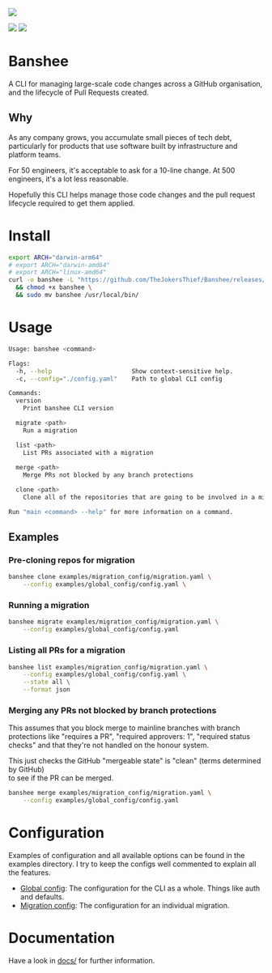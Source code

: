 ![](images/banshee.png)

![](https://badgers.space/github/release/TheJokersThief/Banshee?scale=1.25)
![](https://badgers.space/github/license/TheJokersThief/Banshee?scale=1.25)
# Banshee

A CLI for managing large-scale code changes across a GitHub organisation, and 
the lifecycle of Pull Requests created.

## Why

As any company grows, you accumulate small pieces of tech debt, particularly for
products that use software built by infrastructure and platform teams.

For 50 engineers, it's acceptable to ask for a 10-line change. At 500 engineers,
it's a lot less reasonable. 

Hopefully this CLI helps manage those code changes and the pull request lifecycle
required to get them applied.

# Install

```bash
export ARCH="darwin-arm64"
# export ARCH="darwin-amd64"
# export ARCH="linux-amd64"
curl -o banshee -L "https://github.com/TheJokersThief/Banshee/releases/latest/download/banshee-${ARCH}" \
  && chmod +x banshee \
  && sudo mv banshee /usr/local/bin/
```


# Usage

```bash
Usage: banshee <command>

Flags:
  -h, --help                      Show context-sensitive help.
  -c, --config="./config.yaml"    Path to global CLI config

Commands:
  version
    Print banshee CLI version

  migrate <path>
    Run a migration

  list <path>
    List PRs associated with a migration
  
  merge <path>
    Merge PRs not blocked by any branch protections

  clone <path>
    Clone all of the repositories that are going to be involved in a migration

Run "main <command> --help" for more information on a command.
```

## Examples

### Pre-cloning repos for migration

```bash
banshee clone examples/migration_config/migration.yaml \
    --config examples/global_config/config.yaml \
```

### Running a migration

```bash
banshee migrate examples/migration_config/migration.yaml \
    --config examples/global_config/config.yaml
```

### Listing all PRs for a migration

```bash
banshee list examples/migration_config/migration.yaml \
    --config examples/global_config/config.yaml \
    --state all \
    --format json
```

### Merging any PRs not blocked by branch protections

This assumes that you block merge to mainline branches with branch protections like 
"requires a PR", "required approvers: 1", "required status checks" and that they're 
not handled on the honour system.

This just checks the GitHub "mergeable state" is "clean" (terms determined by GitHub)  
to see if the PR can be merged.

```bash
banshee merge examples/migration_config/migration.yaml \
    --config examples/global_config/config.yaml
```

# Configuration
Examples of configuration and all available options can be found in the examples
directory. I try to keep the configs well commented to explain all the features.

* [Global config](examples/global_config/config.yaml): The configuration for the 
CLI as a whole. Things like auth and defaults.
* [Migration config](examples/migration_config/migration.yaml): The configuration
for an individual migration. 

# Documentation

Have a look in [docs/](docs/) for further information.
